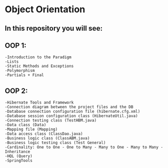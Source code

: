 # Object Orientation

## In this repository you will see:

## OOP 1:
    -Introduction to the Paradigm
    -Lists
    -Static Methods and Exceptions
    -Polymorphism
    -Partials + Final

## OOP 2:
    -Hibernate Tools and Framework
    -Connection diagram between the project files and the DB
    -Database connection configuration file (hibernate.cfg.xml)
    -Database session configuration class (HibernateUtil.java)
    -Connection testing class (TestHBM.java)
    -Data class (Data)
    -Mapping file (Mapping)
    -Data access class (ClassDao.java)
    -Business logic class (ClassABM.java)
    -Business logic testing class (Test General)
    -Cardinality: One to One - One to Many - Many to One - Many to Many - Inheritance
    -HQL (Query)
    -SpringTools

